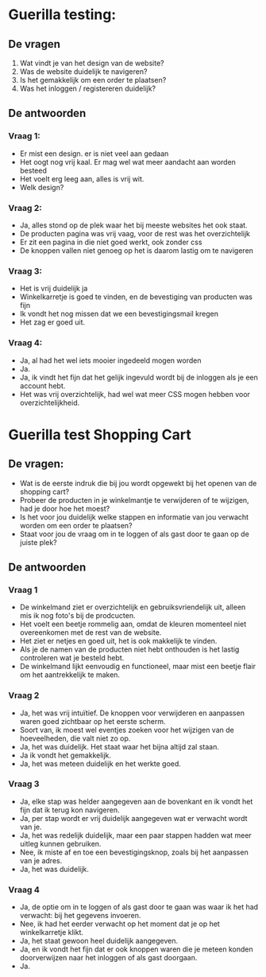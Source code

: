 # Guerilla testing:


## De vragen
1. Wat vindt je van het design van de website?
2. Was de website duidelijk te navigeren?
3. Is het gemakkelijk om een order te plaatsen?
4. Was het inloggen / registereren duidelijk?

## De antwoorden

### Vraag 1:
- Er mist een design. er is niet veel aan gedaan
- Het oogt nog vrij kaal. Er mag wel wat meer aandacht aan worden besteed
- Het voelt erg leeg aan, alles is vrij wit. 
- Welk design?

### Vraag 2:
- Ja, alles stond op de plek waar het bij meeste websites het ook staat.
- De producten pagina was vrij vaag, voor de rest was het overzichtelijk
- Er zit een pagina in die niet goed werkt, ook zonder css
- De knoppen vallen niet genoeg op het is daarom lastig om te navigeren

### Vraag 3:
- Het is vrij duidelijk ja
- Winkelkarretje is goed te vinden, en de bevestiging van producten was fijn
- Ik vondt het nog missen dat we een bevestigingsmail kregen
- Het zag er goed uit. 

### Vraag 4:
- Ja, al had het wel iets mooier ingedeeld mogen worden
- Ja. 
- Ja, ik vindt het fijn dat het gelijk ingevuld wordt bij de inloggen als je een account hebt. 
- Het was vrij overzichtelijk, had wel wat meer CSS mogen hebben voor overzichtelijkheid. 



# Guerilla test Shopping Cart
## De vragen:
-  Wat is de eerste indruk die bij jou wordt opgewekt bij het openen van de shopping cart?
-  Probeer de producten in je winkelmantje te verwijderen of te wijzigen, had je door hoe het moest?
-  Is het voor jou duidelijk welke stappen en informatie van jou verwacht worden om een order te plaatsen?
-  Staat voor jou de vraag om in te loggen of als gast door te gaan op de juiste plek? 


## De antwoorden
### Vraag 1
- De winkelmand ziet er overzichtelijk en gebruiksvriendelijk uit, alleen mis ik nog foto's bij de prodcucten.
- Het voelt een beetje rommelig aan, omdat de kleuren momenteel niet overeenkomen met de rest van de website.
- Het ziet er netjes en goed uit, het is ook makkelijk te vinden.
- Als je de namen van de producten niet hebt onthouden is het lastig controleren wat je besteld hebt.
- De winkelmand lijkt eenvoudig en functioneel, maar mist een beetje flair om het aantrekkelijk te maken.

### Vraag 2
- Ja, het was vrij intuïtief. De knoppen voor verwijderen en aanpassen waren goed zichtbaar op het eerste scherm.
- Soort van, ik moest wel eventjes zoeken voor het wijzigen van de hoeveelheden, die valt niet zo op.
- Ja, het was duidelijk. Het staat waar het bijna altijd zal staan.
- Ja ik vondt het gemakkelijk.
- Ja, het was meteen duidelijk en het werkte goed.

### Vraag 3 
- Ja, elke stap was helder aangegeven aan de bovenkant en ik vondt het fijn dat ik terug kon navigeren.
- Ja, per stap wordt er vrij duidelijk aangegeven wat er verwacht wordt van je.
- Ja, het was redelijk duidelijk, maar een paar stappen hadden wat meer uitleg kunnen gebruiken.
- Nee, ik miste af en toe een bevestigingsknop, zoals bij het aanpassen van je adres.
- Ja, het was duidelijk.

### Vraag 4
- Ja, de optie om in te loggen of als gast door te gaan was waar ik het had verwacht: bij het gegevens invoeren.
- Nee, ik had het eerder verwacht op het moment dat je op het winkelkarretje klikt.
- Ja, het staat gewoon heel duidelijk aangegeven.
- Ja, en ik vondt het fijn dat er ook knoppen waren die je meteen konden doorverwijzen naar het inloggen of als gast doorgaan.
- Ja.

